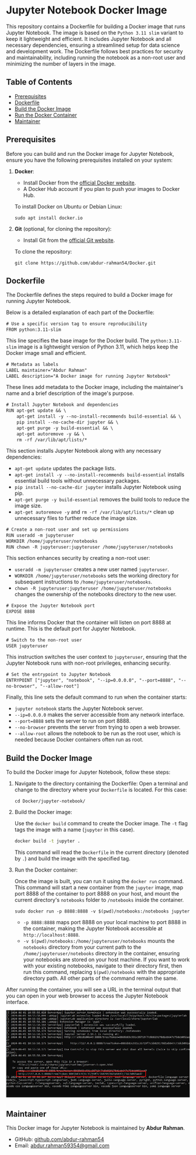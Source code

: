 # Jupyter Notebook Docker Image

This repository contains a Dockerfile for building a Docker image that runs Jupyter Notebook. The image is based on the `Python 3.11 slim` variant to keep it lightweight and efficient. It includes Jupyter Notebook and all necessary dependencies, ensuring a streamlined setup for data science and development work. The Dockerfile follows best practices for security and maintainability, including running the notebook as a non-root user and minimizing the number of layers in the image.

## Table of Contents

- [Prerequisites](#prerequisites)
- [Dockerfile](#dockerfile)
- [Build the Docker Image](#build-the-docker-image)
- [Run the Docker Container](#run-the-docker-container)
- [Maintainer](#maintainer)

## Prerequisites

Before you can build and run the Docker image for Jupyter Notebook, ensure you have the following prerequisites installed on your system:
1. __Docker__:
	- Install Docker from the [official Docker website](https://www.docker.com/products/docker-desktop).
	- A Docker Hub account if you plan to push your images to Docker Hub.

	To install Docker on Ubuntu or Debian Linux:
	```
	sudo apt install docker.io
	```
2. __Git__ (optional, for cloning the repository):
	- Install Git from the [official Git website](https://git-scm.com/book/en/v2/Getting-Started-Installing-Git).
	
	To clone the repository:
	```
	git clone https://github.com/abdur-rahman54/Docker.git
	```

## Dockerfile
The Dockerfile defines the steps required to build a Docker image for running Jupyter Notebook. 

Below is a detailed explanation of each part of the Dockerfile:

```
# Use a specific version tag to ensure reproducibility
FROM python:3.11-slim
```
This line specifies the base image for the Docker build. The `python:3.11-slim` image is a lightweight version of Python 3.11, which helps keep the Docker image small and efficient.

```
# Metadata as labels
LABEL maintainer="Abdur Rahman"
LABEL description="A Docker image for running Jupyter Notebook"
```
These lines add metadata to the Docker image, including the maintainer's name and a brief description of the image's purpose.

```
# Install Jupyter Notebook and dependencies
RUN apt-get update && \
    apt-get install -y --no-install-recommends build-essential && \
    pip install --no-cache-dir jupyter && \
    apt-get purge -y build-essential && \
    apt-get autoremove -y && \
    rm -rf /var/lib/apt/lists/*
```

This section installs Jupyter Notebook along with any necessary dependencies:

- `apt-get update` updates the package lists.
- `apt-get install -y --no-install-recommends build-essential` installs essential build tools without unnecessary packages.
- `pip install --no-cache-dir jupyter` installs Jupyter Notebook using pip.
- `apt-get purge -y build-essential` removes the build tools to reduce the image size.
- `apt-get autoremove -y` and `rm -rf /var/lib/apt/lists/*` clean up unnecessary files to further reduce the image size.



```	
# Create a non-root user and set up permissions
RUN useradd -m jupyteruser
WORKDIR /home/jupyteruser/notebooks
RUN chown -R jupyteruser:jupyteruser /home/jupyteruser/notebooks
```

This section enhances security by creating a non-root user:
	
- `useradd -m jupyteruser` creates a new user named `jupyteruser`.
- `WORKDIR /home/jupyteruser/notebooks` sets the working directory for subsequent instructions to `/home/jupyteruser/notebooks`.
- `chown -R jupyteruser:jupyteruser /home/jupyteruser/notebooks` changes the ownership of the notebooks directory to the new user.

	
```
# Expose the Jupyter Notebook port
EXPOSE 8888
```
This line informs Docker that the container will listen on port 8888 at runtime. This is the default port for Jupyter Notebook.

```
# Switch to the non-root user
USER jupyteruser
```

This instruction switches the user context to `jupyteruser`, ensuring that the Jupyter Notebook runs with non-root privileges, enhancing security.

```
# Set the entrypoint to Jupyter Notebook
ENTRYPOINT ["jupyter", "notebook", "--ip=0.0.0.0", "--port=8888", "--no-browser", "--allow-root"]
```

Finally, this line sets the default command to run when the container starts:

- `jupyter notebook` starts the Jupyter Notebook server.
- `--ip=0.0.0.0` makes the server accessible from any network interface.
- `--port=8888` sets the server to run on port 8888.
- `--no-browser` prevents the server from trying to open a web browser.
- `--allow-root` allows the notebook to be run as the root user, which is needed because Docker containers often run as root.

## Build the Docker Image

To build the Docker image for Jupyter Notebook, follow these steps:

1. Navigate to the directory containing the Dockerfile:
Open a terminal and change to the directory where your `Dockerfile` is located.
For this case:

	```
	cd Docker/jupyter-notebook/
	```
2. Build the Docker image:

	Use the `docker build` command to create the Docker image. The `-t` flag tags the image with a name (`jupyter` in this case).
	
	```sh
	docker build -t jupyter .
	```
	This command will read the `Dockerfile` in the current directory (denoted by `.`) and build the image with the specified tag.

3. Run the Docker container:

	Once the image is built, you can run it using the `docker run` command. This command will start a new container from the `jupyter` image, map port 8888 of the container to port 8888 on your host, and mount the current directory's `notebooks` folder to `/notebooks` inside the container.

	```
	sudo docker run -p 8888:8888 -v $(pwd)/notebooks:/notebooks jupyter
	```

	- `-p 8888:8888` maps port 8888 on your local machine to port 8888 in the container, making the Jupyter Notebook accessible at `http://localhost:8888`.
	- `-v $(pwd)/notebooks:/home/jupyteruser/notebooks` mounts the `notebooks` directory from your current path to the `/home/jupyteruser/notebooks` directory in the container, ensuring your notebooks are stored on your host machine. If you want to work with your existing notebooks, navigate to their directory first, then run this command, replacing `$(pwd)/notebooks` with the appropriate directory path. All other parts of the command remain the same.
	
After running the container, you will see a URL in the terminal output that you can open in your web browser to access the Jupyter Notebook interface.




![jupyter trminal](https://github.com/abdur-rahman54/Docker/blob/main/jupyter-notebook/images/Jupytr%20IP.jpg)

## Maintainer

This Docker image for Jupyter Notebook is maintained by __Abdur Rahman__.

- GitHub: [github.com/abdur-rahman54](github.com/abdur-rahman54)
- Email: abdur.rahman59354@gmail.com
